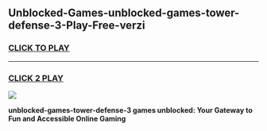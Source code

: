 
## Unblocked-Games-unblocked-games-tower-defense-3-Play-Free-verzi
<h3>
<a href="https://premium76.site?title=unblocked-games-tower-defense-3&ref=18A">CLICK TO PLAY</a></h3>
<hr>

<h3>
<a href="https://premium76.site?title=unblocked-games-tower-defense-3&ref=18A">CLICK 2 PLAY</a>
  
</h3>

<a href="https://premium76.site?title=unblocked-games-tower-defense-3&ref=18A"><img src="https://clearcache.store/games.png"></a>


**unblocked-games-tower-defense-3 games unblocked: Your Gateway to Fun and Accessible Online Gaming**
